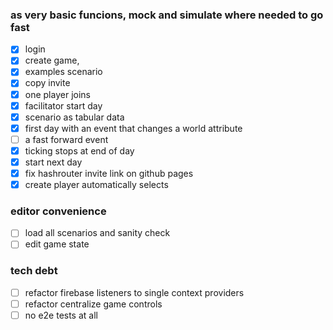 ### as very basic funcions, mock and simulate where needed to go fast
- [x] login
- [x] create game, 
- [x] examples scenario
- [x] copy invite
- [x] one player joins
- [X] facilitator start day
- [x] scenario as tabular data
- [x] first day with an event that changes a world attribute
- [ ] a fast forward event
- [X] ticking stops at end of day
- [x] start next day
- [x] fix hashrouter invite link on github pages
- [X] create player automatically selects

### editor convenience
- [ ] load all scenarios and sanity check
- [ ] edit game state

### tech debt
- [ ] refactor firebase listeners to single context providers
- [ ] refactor centralize game controls 
- [ ] no e2e tests at all
